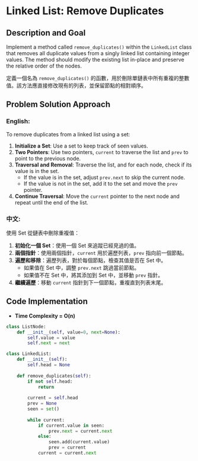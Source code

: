# Linked List: Remove Duplicates

## Description and Goal

Implement a method called `remove_duplicates()` within the `LinkedList` class that removes all duplicate values from a singly linked list containing integer values. The method should modify the existing list in-place and preserve the relative order of the nodes.

定義一個名為 `remove_duplicates()` 的函數，用於刪除單鏈表中所有重複的整數值。該方法應直接修改現有的列表，並保留節點的相對順序。

## Problem Solution Approach

### English:

To remove duplicates from a linked list using a set:

1. **Initialize a Set**: Use a set to keep track of seen values.
2. **Two Pointers**: Use two pointers, `current` to traverse the list and `prev` to point to the previous node.
3. **Traversal and Removal**: Traverse the list, and for each node, check if its value is in the set.
   - If the value is in the set, adjust `prev.next` to skip the current node.
   - If the value is not in the set, add it to the set and move the `prev` pointer.
4. **Continue Traversal**: Move the `current` pointer to the next node and repeat until the end of the list.

### 中文:

使用 Set 從鏈表中刪除重複值：

1. **初始化一個 Set**：使用一個 Set 來追蹤已經見過的值。
2. **兩個指針**：使用兩個指針，`current` 用於遍歷列表，`prev` 指向前一個節點。
3. **遍歷和移除**：遍歷列表，對於每個節點，檢查其值是否在 Set 中。
   - 如果值在 Set 中，調整 `prev.next` 跳過當前節點。
   - 如果值不在 Set 中，將其添加到 Set 中，並移動 `prev` 指針。
4. **繼續遍歷**：移動 `current` 指針到下一個節點，重複直到列表末尾。

## Code Implementation
* **Time Complexity = O(n)**

```python
class ListNode:
    def __init__(self, value=0, next=None):
        self.value = value
        self.next = next

class LinkedList:
    def __init__(self):
        self.head = None
    
    def remove_duplicates(self):
        if not self.head:
            return
        
        current = self.head
        prev = None
        seen = set()
        
        while current:
            if current.value in seen:
                prev.next = current.next
            else:
                seen.add(current.value)
                prev = current
            current = current.next
